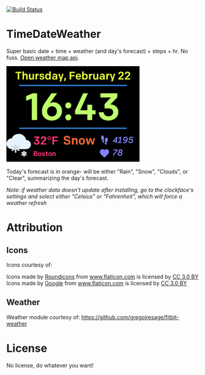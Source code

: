 [![Build Status](https://img.shields.io/travis/com/noahp/fbapp-TimeDateWeather.svg?style=popout-square&logo=travis)](https://travis-ci.com/noahp/fbapp-TimeDateWeather)

# TimeDateWeather
Super basic date + time + weather (and day's forecast) + steps + hr. No fuss.
[Open weather map api](https://openweathermap.org/api).

![screencap](screencap.png)

Today's forecast is in orange- will be either "Rain", "Snow", "Clouds", or
"Clear", summarizing the day's forecast.

*Note: if weather data doesn't update after installing, go to the clockface's
settings and select either "Celsius" or "Fahrenheit", which will force a weather
refresh*

# Attribution
## Icons
Icons courtesy of:
<div>Icons made by <a href="https://www.flaticon.com/authors/roundicons" title="Roundicons">Roundicons</a> from <a href="https://www.flaticon.com/" title="Flaticon">www.flaticon.com</a> is licensed by <a href="http://creativecommons.org/licenses/by/3.0/" title="Creative Commons BY 3.0" target="_blank">CC 3.0 BY</a></div>
<div>Icons made by <a href="https://www.flaticon.com/authors/google" title="Google">Google</a> from <a href="https://www.flaticon.com/" title="Flaticon">www.flaticon.com</a> is licensed by <a href="http://creativecommons.org/licenses/by/3.0/" title="Creative Commons BY 3.0" target="_blank">CC 3.0 BY</a></div>

## Weather
Weather module courtesy of:
https://github.com/gregoiresage/fitbit-weather

# License
No license, do whatever you want!
